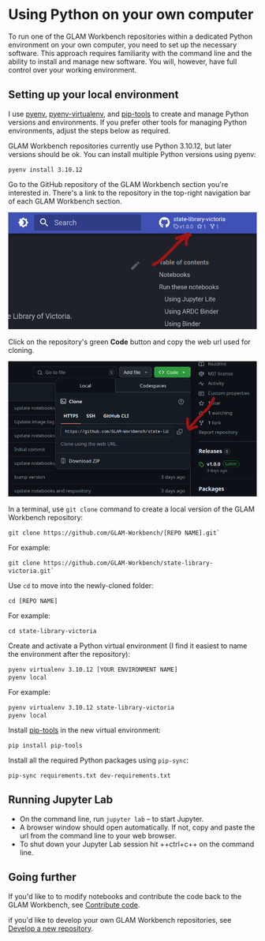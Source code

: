 # Using Python on your own computer

To run one of the GLAM Workbench repositories within a dedicated Python environment on your own computer, you need to set up the necessary software. This approach requires familiarity with the command line and the ability to install and manage new software. You will, however, have full control over your working environment.

## Setting up your local environment

I use [pyenv](https://github.com/pyenv/pyenv), [pyenv-virtualenv](https://github.com/pyenv/pyenv-virtualenv), and [pip-tools](https://github.com/jazzband/pip-tools) to create and manage Python versions and environments. If you prefer other tools for managing Python environments, adjust the steps below as required.

GLAM Workbench repositories currently use Python 3.10.12, but later versions should be ok. You can install multiple Python versions using pyenv:
```
pyenv install 3.10.12
```
Go to the GitHub repository of the GLAM Workbench section you're interested in. There's a link to the repository in the top-right navigation bar of each GLAM Workbench section.

![](../images/repo-link.png)

Click on the repository's green **Code** button and copy the web url used for cloning.

![](../images/github-clone.png)

In a terminal, use `git clone` command to create a local version of the GLAM Workbench repository:
```
git clone https://github.com/GLAM-Workbench/[REPO NAME].git`
```

For example:
```
git clone https://github.com/GLAM-Workbench/state-library-victoria.git`
```

Use `cd` to move into the newly-cloned folder:
```
cd [REPO NAME]
```

For example:
```
cd state-library-victoria
```

Create and activate a Python virtual environment (I find it easiest to name the environment after the repository):
```
pyenv virtualenv 3.10.12 [YOUR ENVIRONMENT NAME]
pyenv local
```

For example:
```
pyenv virtualenv 3.10.12 state-library-victoria
pyenv local
```

Install [pip-tools](https://github.com/jazzband/pip-tools) in the new virtual environment:
```
pip install pip-tools
```

Install all the required Python packages using `pip-sync`:
```
pip-sync requirements.txt dev-requirements.txt
```

## Running Jupyter Lab

* On the command line, run `jupyter lab` – to start Jupyter.
* A browser window should open automatically. If not, copy and paste the url from the command line to your web browser.
* To shut down your Jupyter Lab session hit ++ctrl+c++ on the command line.

## Going further

If you'd like to to modify notebooks and contribute the code back to the GLAM Workbench, see [Contribute code](get-involved/contribute-code.md).

if you'd like to develop your own GLAM Workbench repositories, see [Develop a new repository](get-involved/developing-repositories.md).
